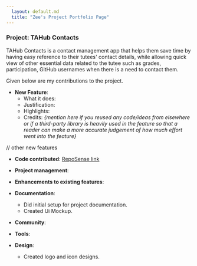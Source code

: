 ```yaml
---
  layout: default.md
  title: "Zee's Project Portfolio Page"
---
```


### Project: TAHub Contacts

TAHub Contacts is a contact management app that helps them save time by having easy reference to their tutees' contact details, while allowing quick view of other essential data related to the tutee such as grades, participation, GitHub usernames when there is a need to contact them.

Given below are my contributions to the project.

* **New Feature**:
  * What it does:
  * Justification:
  * Highlights:
  * Credits: *{mention here if you reused any code/ideas from elsewhere or if a third-party library is heavily used in the feature so that a reader can make a more accurate judgement of how much effort went into the feature}*

// other new features

* **Code contributed**: [RepoSense link]()

* **Project management**:

* **Enhancements to existing features**:

* **Documentation**:
  * Did initial setup for project documentation.
  * Created Ui Mockup.

* **Community**:

* **Tools**:

* **Design**:
  * Created logo and icon designs.
